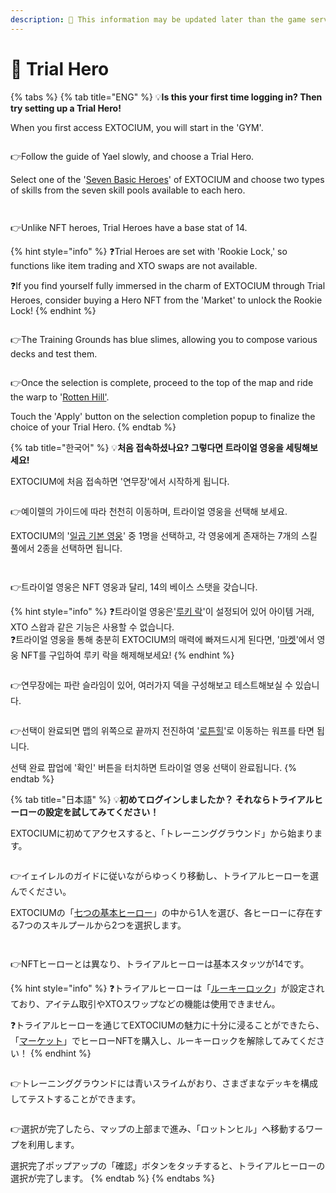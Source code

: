 ```yaml
---
description: 🛑 This information may be updated later than the game server data.
---
```


# 🐤 Trial Hero

{% tabs %}
{% tab title="ENG" %}
💡**Is this your first time logging in? Then try setting up a Trial Hero!**

When you first access EXTOCIUM, you will start in the 'GYM'.

<figure><img src="../../.gitbook/assets/image (115).png" alt=""><figcaption></figcaption></figure>

👉Follow the guide of Yael slowly, and choose a Trial Hero.

Select one of the '[Seven Basic Heroes](../heroes/#eng)' of EXTOCIUM and choose two types of skills from the seven skill pools available to each hero.

<figure><img src="../../.gitbook/assets/image (116).png" alt=""><figcaption></figcaption></figure>

<figure><img src="../../.gitbook/assets/image (117).png" alt=""><figcaption></figcaption></figure>

👉Unlike NFT heroes, Trial Heroes have a base stat of 14.

{% hint style="info" %}
❓Trial Heroes are set with 'Rookie Lock,' so functions like item trading and XTO swaps are not available.&#x20;

❓If you find yourself fully immersed in the charm of EXTOCIUM through Trial Heroes, consider buying a Hero NFT from the 'Market' to unlock the Rookie Lock!
{% endhint %}

<figure><img src="../../.gitbook/assets/image (119).png" alt=""><figcaption></figcaption></figure>

👉The Training Grounds has blue slimes, allowing you to compose various decks and test them.

<figure><img src="../../.gitbook/assets/image (118).png" alt=""><figcaption></figcaption></figure>

👉Once the selection is complete, proceed to the top of the map and ride the warp to '[Rotten Hill'](../../field-info/rotten-hill/#eng).

Touch the 'Apply' button on the selection completion popup to finalize the choice of your Trial Hero.
{% endtab %}

{% tab title="한국어" %}
💡**처음 접속하셨나요? 그렇다면 트라이얼 영웅을 세팅해보세요!**

EXTOCIUM에 처음 접속하면 '연무장'에서 시작하게 됩니다.

<figure><img src="../../.gitbook/assets/image (115).png" alt=""><figcaption></figcaption></figure>

👉예이렐의 가이드에 따라 천천히 이동하며, 트라이얼 영웅을 선택해 보세요.

EXTOCIUM의 '[일곱 기본 영웅](../heroes/#undefined-1)' 중 1명을 선택하고, 각 영웅에게 존재하는 7개의 스킬 풀에서 2종을 선택하면 됩니다.

<figure><img src="../../.gitbook/assets/image (116).png" alt=""><figcaption></figcaption></figure>

<figure><img src="../../.gitbook/assets/image (117).png" alt=""><figcaption></figcaption></figure>

👉트라이얼 영웅은 NFT 영웅과 달리, 14의 베이스 스탯을 갖습니다.&#x20;

{% hint style="info" %}
❓트라이얼 영웅은'[루키 락](./#undefined-1)'이 설정되어 있어 아이템 거래, XTO 스왑과 같은 기능은 사용할 수 없습니다.\
❓트라이얼 영웅을 통해 충분히 EXTOCIUM의 매력에 빠져드시게 된다면, '[마켓](../../trade/market/)'에서 영웅 NFT를 구입하여 루키 락을 해제해보세요!
{% endhint %}

<figure><img src="../../.gitbook/assets/image (119).png" alt=""><figcaption></figcaption></figure>

👉연무장에는 파란 슬라임이 있어, 여러가지 덱을 구성해보고 테스트해보실 수 있습니다.

<figure><img src="../../.gitbook/assets/image (118).png" alt=""><figcaption></figcaption></figure>

👉선택이 완료되면 맵의 위쪽으로 끝까지 전진하여 '[로튼힐](../../field-info/rotten-hill/#undefined-1)'로 이동하는 워프를 타면 됩니다.

선택 완료 팝업에 '확인' 버튼을 터치하면 트라이얼 영웅 선택이 완료됩니다.
{% endtab %}

{% tab title="日本語" %}
💡**初めてログインしましたか？ それならトライアルヒーローの設定を試してみてください！**

EXTOCIUMに初めてアクセスすると、「トレーニンググラウンド」から始まります。

<figure><img src="../../.gitbook/assets/image (115).png" alt=""><figcaption></figcaption></figure>

👉イェイレルのガイドに従いながらゆっくり移動し、トライアルヒーローを選んでください。

EXTOCIUMの「[七つの基本ヒーロー](../heroes/#ri-ben-yu)」の中から1人を選び、各ヒーローに存在する7つのスキルプールから2つを選択します。

<figure><img src="../../.gitbook/assets/image (116).png" alt=""><figcaption></figcaption></figure>

<figure><img src="../../.gitbook/assets/image (117).png" alt=""><figcaption></figcaption></figure>

👉NFTヒーローとは異なり、トライアルヒーローは基本スタッツが14です。

{% hint style="info" %}
❓トライアルヒーローは「[ルーキーロック](./#ri-ben-yu)」が設定されており、アイテム取引やXTOスワップなどの機能は使用できません。&#x20;

❓トライアルヒーローを通じてEXTOCIUMの魅力に十分に浸ることができたら、「[マーケット](../../trade/market/#ri-ben-yu)」でヒーローNFTを購入し、ルーキーロックを解除してみてください！
{% endhint %}

<figure><img src="../../.gitbook/assets/image (119).png" alt=""><figcaption></figcaption></figure>

👉トレーニンググラウンドには青いスライムがおり、さまざまなデッキを構成してテストすることができます。

<figure><img src="../../.gitbook/assets/image (118).png" alt=""><figcaption></figcaption></figure>

👉選択が完了したら、マップの上部まで進み、「ロットンヒル」へ移動するワープを利用します。

選択完了ポップアップの「確認」ボタンをタッチすると、トライアルヒーローの選択が完了します。
{% endtab %}
{% endtabs %}
